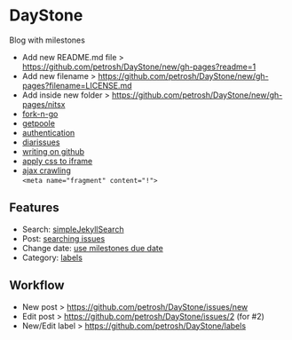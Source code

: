 # DayStone
Blog with milestones

- Add new README.md file  > https://github.com/petrosh/DayStone/new/gh-pages?readme=1  
- Add new filename        > https://github.com/petrosh/DayStone/new/gh-pages?filename=LICENSE.md  
- Add inside new folder   > https://github.com/petrosh/DayStone/new/gh-pages/nitsx  
- [fork-n-go](http://jlord.us/forkngo/)  
- [getpoole](http://getpoole.com/)  
- [authentication](https://developer.github.com/guides/getting-started/#authentication)  
- [diarissues](https://github.com/petrosh/diarissues)  
- [writing on github](https://help.github.com/articles/writing-on-github/)  
- [apply css to iframe](http://stackoverflow.com/questions/217776/how-to-apply-css-to-iframe/217833#217833)  
- [ajax crawling](https://developers.google.com/webmasters/ajax-crawling/docs/specification)  
  ```<meta name="fragment" content="!">```

## Features

- Search: [simpleJekyllSearch](https://github.com/petrosh/raveup/blob/gh-pages/assets/js/simpleJekyllSearch.js)  
- Post: [searching issues](https://help.github.com/articles/searching-issues/)
- Change date: [use milestones due date](https://github.com/petrosh/DayStone/milestones)
- Category: [labels](https://github.com/petrosh/DayStone/labels)

## Workflow

- New post > https://github.com/petrosh/DayStone/issues/new
- Edit post > https://github.com/petrosh/DayStone/issues/2 (for #2)
- New/Edit label > https://github.com/petrosh/DayStone/labels
